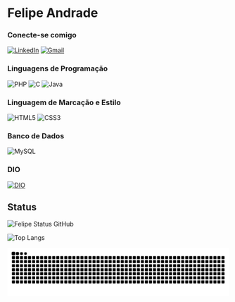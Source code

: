 # Felipe Andrade

### Conecte-se comigo
[![LinkedIn](https://img.shields.io/badge/LinkedIn-0077B5?style=for-the-badge&logo=linkedin&logoColor=white)](https://www.linkedin.com/in/felipeandradeoliveira/) [![Gmail](https://img.shields.io/badge/Gmail-333333?style=for-the-badge&logo=gmail&logoColor=red)](mailto:felipeandr2004@outlook.com)

### Linguagens de Programação
![PHP](https://img.shields.io/badge/PHP-777BB4?style=for-the-badge&logo=php&logoColor=white) ![C](https://img.shields.io/badge/C-00599C?style=for-the-badge&logo=c&logoColor=white) ![Java](https://img.shields.io/badge/java-%23ED8B00.svg?style=for-the-badge&logo=openjdk&logoColor=white)

### Linguagem de Marcação e Estilo
![HTML5](https://img.shields.io/badge/HTML5-E34F26?style=for-the-badge&logo=html5&logoColor=white) ![CSS3](https://img.shields.io/badge/CSS3-1572B6?style=for-the-badge&logo=css3&logoColor=white)

### Banco de Dados 
![MySQL](https://img.shields.io/badge/MySQL-00000F?style=for-the-badge&logo=mysql&logoColor=white)

### DIO
[![DIO](https://img.shields.io/badge/DIO-000080?style=for-the-badge&logo=linkedin&logoColor=white)](https://www.dio.me/users/felipeandr2004_11275)

## Status

![Felipe Status GitHub](https://github-readme-stats.vercel.app/api?username=felpsandrade&show_icons=true&theme=tokyonight)

![Top Langs](https://github-readme-stats.vercel.app/api/top-langs/?username=felpsandrade&layout=compact&theme=dark)
  

<picture align="center">
  <source media="(prefers-color-scheme: dark)" srcset="https://raw.githubusercontent.com/felpsandrade/felpsandrade/output/github-contribution-grid-snake-dark.svg">
  <source media="(prefers-color-scheme: light)" srcset="https://raw.githubusercontent.com/felpsandrade/felpsandrade/output/github-contribution-grid-snake-dark.svg">
  <img align="center" alt="github contribution grid snake animation" src="https://raw.githubusercontent.com/felpsandrade/felpsandrade/output/github-contribution-grid-snake.svg">
</picture>
